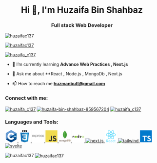 <h1 align="center">Hi 👋, I'm Huzaifa Bin Shahbaz</h1>
<h3 align="center">Full stack Web Developer</h3>

<p align="left"> <img src="https://komarev.com/ghpvc/?username=huzaifac137&label=Profile%20views&color=0e75b6&style=flat" alt="huzaifac137" /> </p>

<p align="left"> <a href="https://github.com/ryo-ma/github-profile-trophy"><img src="https://github-profile-trophy.vercel.app/?username=huzaifac137" alt="huzaifac137" /></a> </p>

<p align="left"> <a href="https://twitter.com/huzaifa_c137" target="blank"><img src="https://img.shields.io/twitter/follow/huzaifa_c137?logo=twitter&style=for-the-badge" alt="huzaifa_c137" /></a> </p>

- 🌱 I’m currently learning **Advance Web Practices , Next.js**

- 💬 Ask me about **React , Node.js , MongoDb , Next.js 

- 📫 How to reach me **huzmanbutt@gmail.com**

<h3 align="left">Connect with me:</h3>
<p align="left">
<a href="https://twitter.com/huzaifa_c137" target="blank"><img align="center" src="https://raw.githubusercontent.com/rahuldkjain/github-profile-readme-generator/master/src/images/icons/Social/twitter.svg" alt="huzaifa_c137" height="30" width="40" /></a>
<a href="https://linkedin.com/in/huzaifa-bin-shahbaz-859567204" target="blank"><img align="center" src="https://raw.githubusercontent.com/rahuldkjain/github-profile-readme-generator/master/src/images/icons/Social/linked-in-alt.svg" alt="huzaifa-bin-shahbaz-859567204" height="30" width="40" /></a>
<a href="https://instagram.com/huzaifa_c137" target="blank"><img align="center" src="https://raw.githubusercontent.com/rahuldkjain/github-profile-readme-generator/master/src/images/icons/Social/instagram.svg" alt="huzaifa_c137" height="30" width="40" /></a>
</p>

<h3 align="left">Languages and Tools:</h3>
<p align="left"> <a href="https://www.w3schools.com/cpp/" target="_blank" rel="noreferrer"> <img src="https://raw.githubusercontent.com/devicons/devicon/master/icons/cplusplus/cplusplus-original.svg" alt="cplusplus" width="40" height="40"/> </a> <a href="https://www.w3schools.com/css/" target="_blank" rel="noreferrer"> <img src="https://raw.githubusercontent.com/devicons/devicon/master/icons/css3/css3-original-wordmark.svg" alt="css3" width="40" height="40"/> </a> <a href="https://expressjs.com" target="_blank" rel="noreferrer"> <img src="https://raw.githubusercontent.com/devicons/devicon/master/icons/express/express-original-wordmark.svg" alt="express" width="40" height="40"/> </a> <a href="https://developer.mozilla.org/en-US/docs/Web/JavaScript" target="_blank" rel="noreferrer"> <img src="https://raw.githubusercontent.com/devicons/devicon/master/icons/javascript/javascript-original.svg" alt="javascript" width="40" height="40"/> </a> <a href="https://www.mongodb.com/" target="_blank" rel="noreferrer"> <img src="https://raw.githubusercontent.com/devicons/devicon/master/icons/mongodb/mongodb-original-wordmark.svg" alt="mongodb" width="40" height="40"/> </a> <a href="https://nodejs.org" target="_blank" rel="noreferrer"> <img src="https://raw.githubusercontent.com/devicons/devicon/master/icons/nodejs/nodejs-original-wordmark.svg" alt="nodejs" width="40" height="40"/> </a>  <a href="https://www.w3schools.io/learn/nextjs-tutorial/" target="_blank" rel="noreferrer"> <img src="https://cdn.jsdelivr.net/gh/devicons/devicon/icons/nextjs/nextjs-original-wordmark.svg"  alt="next.js" width="40" height="40" />  </a> <a href="https://reactjs.org/" target="_blank" rel="noreferrer"> <img src="https://raw.githubusercontent.com/devicons/devicon/master/icons/react/react-original-wordmark.svg" alt="react" width="40" height="40"/> </a> <a href="https://tailwindcss.com/" target="_blank" rel="noreferrer"> <img src="https://www.vectorlogo.zone/logos/tailwindcss/tailwindcss-icon.svg" alt="tailwind" width="40" height="40"/> </a> <a href="https://www.typescriptlang.org/" target="_blank" rel="noreferrer"> <img src="https://raw.githubusercontent.com/devicons/devicon/master/icons/typescript/typescript-original.svg" alt="typescript" width="40" height="40"/> </a> <a href="https://svelte.dev/" target="_blank" rel="noreferrer"> <img src="https://cdn.jsdelivr.net/gh/devicons/devicon/icons/svelte/svelte-original.svg" alt="svelte" width="40" height="40" /> </a>  </p>

<p><img align="left" src="https://github-readme-stats.vercel.app/api/top-langs?username=huzaifac137&show_icons=true&locale=en&layout=compact" alt="huzaifac137" /></p>

<p>&nbsp;<img align="center" src="https://github-readme-stats.vercel.app/api?username=huzaifac137&show_icons=true&locale=en" alt="huzaifac137" /></p>
